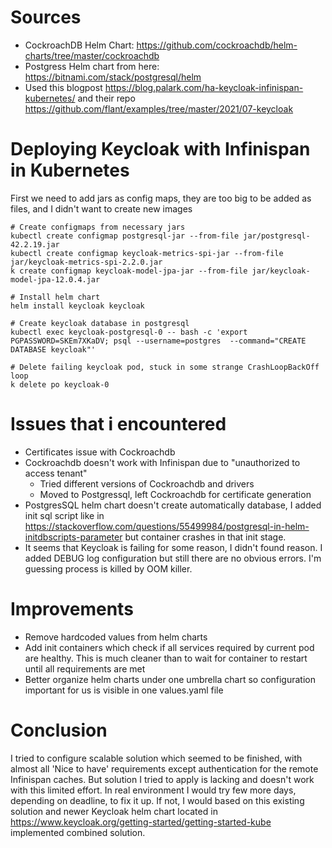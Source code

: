 # Sources 

* CockroachDB Helm Chart: https://github.com/cockroachdb/helm-charts/tree/master/cockroachdb
* Postgress Helm chart from here: https://bitnami.com/stack/postgresql/helm
* Used this blogpost https://blog.palark.com/ha-keycloak-infinispan-kubernetes/ and their repo https://github.com/flant/examples/tree/master/2021/07-keycloak

# Deploying Keycloak with Infinispan in Kubernetes

First we need to add jars as config maps, they are too big to be added as files, and I didn't want to create new images

```
# Create configmaps from necessary jars
kubectl create configmap postgresql-jar --from-file jar/postgresql-42.2.19.jar
kubectl create configmap keycloak-metrics-spi-jar --from-file jar/keycloak-metrics-spi-2.2.0.jar
k create configmap keycloak-model-jpa-jar --from-file jar/keycloak-model-jpa-12.0.4.jar

# Install helm chart
helm install keycloak keycloak

# Create keycloak database in postgresql 
kubectl exec keycloak-postgresql-0 -- bash -c 'export PGPASSWORD=SKEm7XKaDV; psql --username=postgres  --command="CREATE DATABASE keycloak"'

# Delete failing keycloak pod, stuck in some strange CrashLoopBackOff loop
k delete po keycloak-0
```


# Issues that i encountered
* Certificates issue with Cockroachdb 
* Cockroachdb doesn't work with Infinispan due to "unauthorized to access tenant"
  * Tried different versions of Cockroachdb and drivers
  * Moved to Postgressql, left Cockroachdb for certificate generation
* PostgresSQL helm chart doesn't create automatically database, I added init sql script like in https://stackoverflow.com/questions/55499984/postgresql-in-helm-initdbscripts-parameter but container crashes in that init stage.
* It seems that Keycloak is failing for some reason, I didn't found reason. I added DEBUG log configuration but still there are no obvious errors. I'm guessing process is killed by OOM killer.

# Improvements
* Remove hardcoded values from helm charts
* Add init containers which check if all services required by current pod are healthy. This is much cleaner than to wait for container to restart until all requirements are met
* Better organize helm charts under one umbrella chart so configuration important for us is visible in one values.yaml file

# Conclusion

I tried to configure scalable solution which seemed to be finished, with almost all 'Nice to have' requirements except authentication for the remote Infinispan caches.
But solution I tried to apply is lacking and doesn't work with this limited effort. In real environment I would try few more days, depending on deadline, to fix it up. If not, I would based on this existing solution and newer Keycloak helm chart located in https://www.keycloak.org/getting-started/getting-started-kube implemented combined solution.

